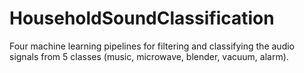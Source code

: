 # HouseholdSoundClassification
Four machine learning pipelines for filtering and classifying the audio signals from 5 classes (music, microwave, blender, vacuum, alarm). 
